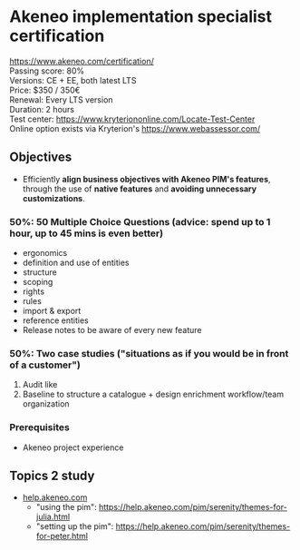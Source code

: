 # Akeneo implementation specialist certification

https://www.akeneo.com/certification/   
Passing score: 80%   
Versions: CE + EE, both latest LTS   
Price: $350 / 350€  
Renewal: Every LTS version  
Duration: 2 hours  
Test center: https://www.kryteriononline.com/Locate-Test-Center  
Online option exists via Kryterion's https://www.webassessor.com/


## Objectives

- Efficiently **align business objectives with Akeneo PIM's features**, through the use of **native features** and **avoiding unnecessary customizations**.

### 50%: 50 Multiple Choice Questions (advice: spend up to 1 hour, up to 45 mins is even better)

- ergonomics
- definition and use of entities
- structure
- scoping
- rights
- rules
- import & export
- reference entities
- Release notes to be aware of every new feature

### 50%: Two case studies ("situations as if you would be in front of a customer")

1. Audit like
2. Baseline to structure a catalogue + design enrichment workflow/team organization


### Prerequisites

- Akeneo project experience

## Topics 2 study

- [help.akeneo.com](https://help.akeneo.com/)
  - "using the pim": https://help.akeneo.com/pim/serenity/themes-for-julia.html
  - "setting up the pim": https://help.akeneo.com/pim/serenity/themes-for-peter.html

